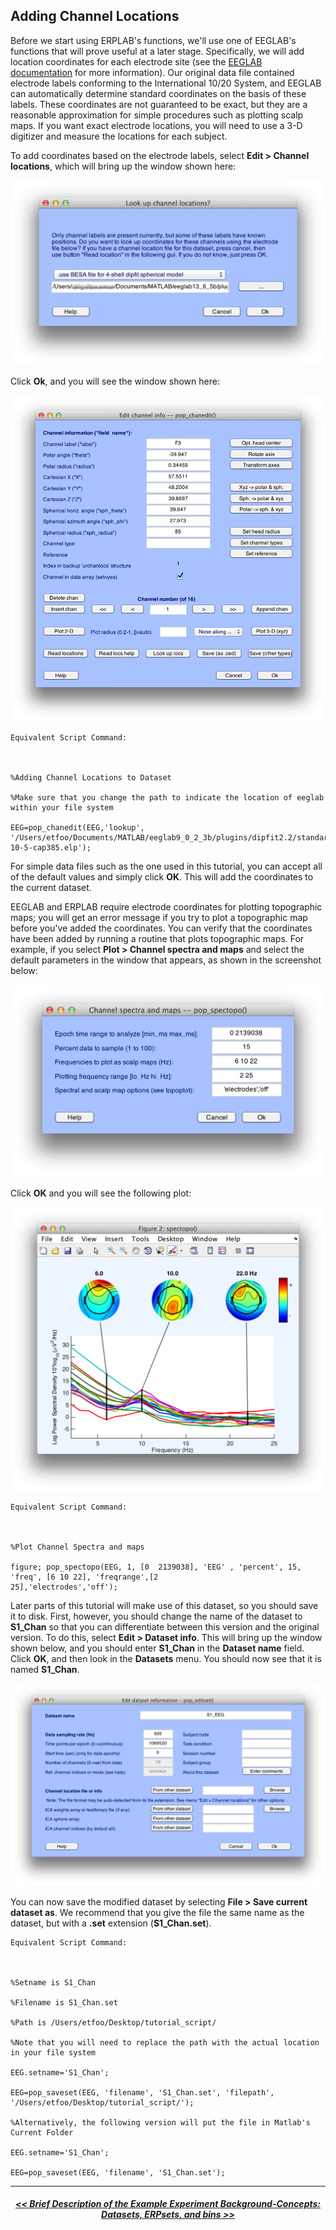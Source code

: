 ## Adding Channel Locations
Before we start using ERPLAB's functions, we'll use one of EEGLAB's functions that will prove useful at a later stage.  Specifically, we will add location coordinates for each electrode site  (see the [EEGLAB documentation](.) for more information).  Our original data file contained electrode labels conforming to the International 10/20 System, and EEGLAB can automatically determine standard coordinates on the basis of these labels.  These coordinates are not guaranteed to be exact, but they are a reasonable approximation for simple procedures such as plotting scalp maps.  If you want exact electrode locations, you will need to use a 3-D digitizer and measure the locations for each subject.

To add coordinates based on the electrode labels, select **Edit > Channel locations**, which will bring up the window shown here:

![GUI](./images/Tutorial/Tutorial_Adding-Channel-Locations_1.png)

Click **Ok**, and you will see the window shown here:

![GUI](./images/Tutorial/Tutorial_Adding-Channel-Locations_2.png)


    Equivalent Script Command:



    %Adding Channel Locations to Dataset

    %Make sure that you change the path to indicate the location of eeglab within your file system

    EEG=pop_chanedit(EEG,'lookup',
    '/Users/etfoo/Documents/MATLAB/eeglab9_0_2_3b/plugins/dipfit2.2/standard_BESA/standard-10-5-cap385.elp');



For simple data files such as the one used in this tutorial, you can accept all of the default values and simply click **OK**.  This will add the coordinates to the current dataset.

EEGLAB and ERPLAB require electrode coordinates for plotting topographic maps; you will get an error message if you try to plot a topographic map before you've added the coordinates.  You can verify that the coordinates have been added by running a routine that plots topographic maps.  For example, if you select **Plot > Channel spectra and maps** and select the default parameters in the window that appears, as shown in the screenshot below:

![GUI](./images/Tutorial/Tutorial_Adding-Channel-Locations_3.png)

Click **OK** and you will see the following plot:

![GUI](./images/Tutorial/Tutorial_Adding-Channel-Locations_4.png)





    Equivalent Script Command:



    %Plot Channel Spectra and maps

    figure; pop_spectopo(EEG, 1, [0  2139038], 'EEG' , 'percent', 15, 'freq', [6 10 22], 'freqrange',[2
    25],'electrodes','off');



Later parts of this tutorial will make use of this dataset, so you should save it to disk.  First, however, you should change the name of the dataset to **S1_Chan** so that you can differentiate between this version and the original version.  To do this, select **Edit > Dataset info**.  This will bring up the window shown below, and you should enter **S1_Chan** in the **Dataset name** field.  Click **OK**, and then look in the **Datasets** menu.  You should now see that it is named **S1_Chan**.

![GUI](./images/Tutorial/Tutorial_Adding-Channel-Locations_5.png)

You can now save the modified dataset by selecting **File > Save current dataset as**.  We recommend that you give the file the same name as the dataset, but with a **.set** extension (**S1_Chan.set**).

    Equivalent Script Command:



    %Setname is S1_Chan

    %Filename is S1_Chan.set

    %Path is /Users/etfoo/Desktop/tutorial_script/

    %Note that you will need to replace the path with the actual location in your file system

    EEG.setname='S1_Chan';

    EEG=pop_saveset(EEG, 'filename', 'S1_Chan.set', 'filepath', '/Users/etfoo/Desktop/tutorial_script/');

    %Alternatively, the following version will put the file in Matlab's Current Folder

    EEG.setname='S1_Chan';

    EEG=pop_saveset(EEG, 'filename', 'S1_Chan.set');

----
<h5 align="center"> <a href="./Brief-Description-of-the-Example-Experiment"> << Brief Description of the Example Experiment </a> <a href="./Background-Concepts:-Datasets,-ERPsets,-and-bins">  Background-Concepts: Datasets, ERPsets, and bins >>  </a></h5>